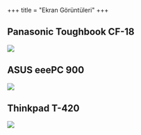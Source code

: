 +++
title = "Ekran Görüntüleri"
+++

## Panasonic Toughbook CF-18
<img class="img-responsive" src="/img/hardware/panasonic-toughbook-cf18.png"/>

## ASUS eeePC 900
<img class="img-responsive" src="/img/hardware/asus-eepc-900.png"/>

## Thinkpad T-420
<img class="img-responsive" src="/img/hardware/thinkpad-t420.png"/>

